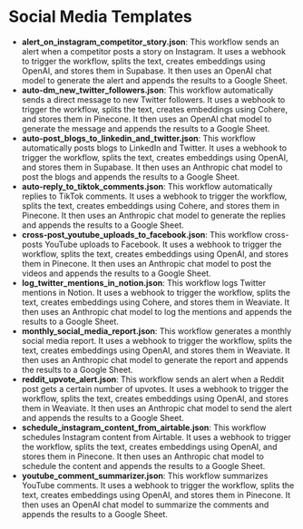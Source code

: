 # Social Media Templates

- **alert_on_instagram_competitor_story.json**: This workflow sends an alert when a competitor posts a story on Instagram. It uses a webhook to trigger the workflow, splits the text, creates embeddings using OpenAI, and stores them in Supabase. It then uses an OpenAI chat model to generate the alert and appends the results to a Google Sheet.
- **auto-dm_new_twitter_followers.json**: This workflow automatically sends a direct message to new Twitter followers. It uses a webhook to trigger the workflow, splits the text, creates embeddings using Cohere, and stores them in Pinecone. It then uses an OpenAI chat model to generate the message and appends the results to a Google Sheet.
- **auto-post_blogs_to_linkedin_and_twitter.json**: This workflow automatically posts blogs to LinkedIn and Twitter. It uses a webhook to trigger the workflow, splits the text, creates embeddings using OpenAI, and stores them in Supabase. It then uses an Anthropic chat model to post the blogs and appends the results to a Google Sheet.
- **auto-reply_to_tiktok_comments.json**: This workflow automatically replies to TikTok comments. It uses a webhook to trigger the workflow, splits the text, creates embeddings using Cohere, and stores them in Pinecone. It then uses an Anthropic chat model to generate the replies and appends the results to a Google Sheet.
- **cross-post_youtube_uploads_to_facebook.json**: This workflow cross-posts YouTube uploads to Facebook. It uses a webhook to trigger the workflow, splits the text, creates embeddings using OpenAI, and stores them in Pinecone. It then uses an Anthropic chat model to post the videos and appends the results to a Google Sheet.
- **log_twitter_mentions_in_notion.json**: This workflow logs Twitter mentions in Notion. It uses a webhook to trigger the workflow, splits the text, creates embeddings using Cohere, and stores them in Weaviate. It then uses an Anthropic chat model to log the mentions and appends the results to a Google Sheet.
- **monthly_social_media_report.json**: This workflow generates a monthly social media report. It uses a webhook to trigger the workflow, splits the text, creates embeddings using OpenAI, and stores them in Weaviate. It then uses an Anthropic chat model to generate the report and appends the results to a Google Sheet.
- **reddit_upvote_alert.json**: This workflow sends an alert when a Reddit post gets a certain number of upvotes. It uses a webhook to trigger the workflow, splits the text, creates embeddings using OpenAI, and stores them in Weaviate. It then uses an Anthropic chat model to send the alert and appends the results to a Google Sheet.
- **schedule_instagram_content_from_airtable.json**: This workflow schedules Instagram content from Airtable. It uses a webhook to trigger the workflow, splits the text, creates embeddings using OpenAI, and stores them in Pinecone. It then uses an Anthropic chat model to schedule the content and appends the results to a Google Sheet.
- **youtube_comment_summarizer.json**: This workflow summarizes YouTube comments. It uses a webhook to trigger the workflow, splits the text, creates embeddings using OpenAI, and stores them in Pinecone. It then uses an OpenAI chat model to summarize the comments and appends the results to a Google Sheet.
